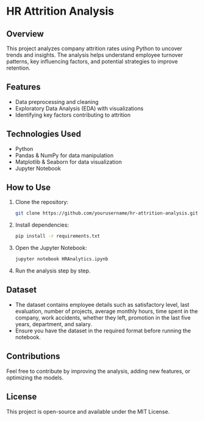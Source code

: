 # HR Attrition Analysis

## Overview
This project analyzes company attrition rates using Python to uncover trends and insights. The analysis helps understand employee turnover patterns, key influencing factors, and potential strategies to improve retention.

## Features
- Data preprocessing and cleaning
- Exploratory Data Analysis (EDA) with visualizations
- Identifying key factors contributing to attrition

## Technologies Used
- Python
- Pandas & NumPy for data manipulation
- Matplotlib & Seaborn for data visualization
- Jupyter Notebook

## How to Use
1. Clone the repository:
   ```bash
   git clone https://github.com/yourusername/hr-attrition-analysis.git
   ```
2. Install dependencies:
   ```bash
   pip install -r requirements.txt
   ```
3. Open the Jupyter Notebook:
   ```bash
   jupyter notebook HRAnalytics.ipynb
   ```
4. Run the analysis step by step.

## Dataset
- The dataset contains employee details such as satisfactory level, last evaluation, number of projects, average monthly hours, time spent in the company, work accidents, whether they left, promotion in the last five years, department, and salary.
- Ensure you have the dataset in the required format before running the notebook.

## Contributions
Feel free to contribute by improving the analysis, adding new features, or optimizing the models.

## License
This project is open-source and available under the MIT License.

